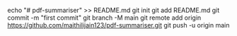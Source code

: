 echo "# pdf-summariser" >> README.md
git init
git add README.md
git commit -m "first commit"
git branch -M main
git remote add origin https://github.com/maithilijain123/pdf-summariser.git
git push -u origin main
